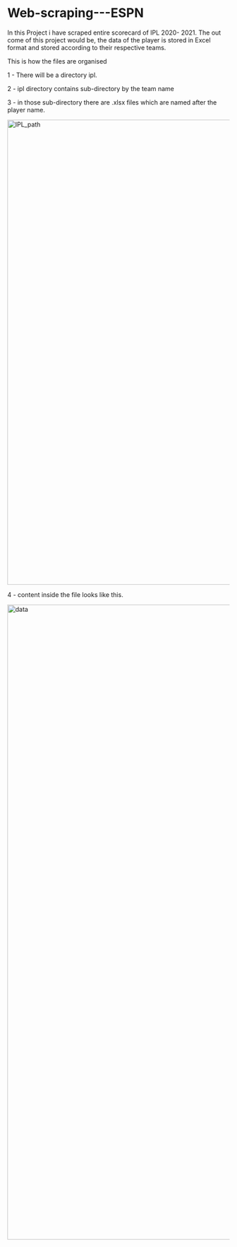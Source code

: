 # Web-scraping---ESPN
In this Project i have scraped entire scorecard of IPL 2020- 2021. The out come of this project would be, the data of the player is stored in Excel format and stored according to their respective teams.

This is how the files are organised 

1 - There will be a directory ipl. 

2 - ipl directory contains sub-directory by the team name

3 - in those sub-directory there are .xlsx files which are named after the player name.


<img width="1053" alt="IPL_path" src="https://user-images.githubusercontent.com/70255695/152839564-1e2d42e8-eb24-4efb-bb7c-c388d95b68fc.png">

4 - content inside the file looks like this. 

<img width="1438" alt="data" src="https://user-images.githubusercontent.com/70255695/152841615-31176b51-828e-4711-bfd9-f7e7c05dd3b7.png">
